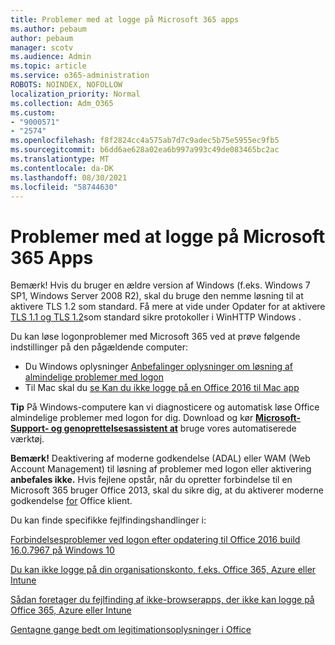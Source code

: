 ```yaml
---
title: Problemer med at logge på Microsoft 365 apps
ms.author: pebaum
author: pebaum
manager: scotv
ms.audience: Admin
ms.topic: article
ms.service: o365-administration
ROBOTS: NOINDEX, NOFOLLOW
localization_priority: Normal
ms.collection: Adm_O365
ms.custom:
- "9000571"
- "2574"
ms.openlocfilehash: f8f2824cc4a575ab7d7c9adec5b75e5955ec9fb5
ms.sourcegitcommit: b6dd6ae628a02ea6b997a993c49de083465bc2ac
ms.translationtype: MT
ms.contentlocale: da-DK
ms.lasthandoff: 08/30/2021
ms.locfileid: "58744630"
---
```

# <a name="issues-signing-into-microsoft-365-apps"></a>Problemer med at logge på Microsoft 365 Apps

Bemærk! Hvis du bruger en ældre version af Windows (f.eks. Windows 7 SP1, Windows Server 2008 R2), skal du bruge den nemme løsning til at aktivere TLS 1.2 som standard. [](https://download.microsoft.com/download/0/6/5/0658B1A7-6D2E-474F-BC2C-D69E5B9E9A68/MicrosoftEasyFix51044.msi) Få mere at vide under Opdater for at aktivere [TLS 1.1 og TLS 1.2](https://support.microsoft.com/topic/update-to-enable-tls-1-1-and-tls-1-2-as-default-secure-protocols-in-winhttp-in-windows-c4bd73d2-31d7-761e-0178-11268bb10392)som standard sikre protokoller i WinHTTP Windows .

Du kan løse logonproblemer med Microsoft 365 ved at prøve følgende indstillinger på den pågældende computer:  

- Du Windows oplysninger [Anbefalinger oplysninger om løsning af almindelige problemer med logon](https://docs.microsoft.com/office365/troubleshoot/administration/disabling-adal-wam-not-recommended#recommendations-on-resolving-common-sign-in-issues)
- Til Mac skal du [se Kan du ikke logge på en Office 2016 til Mac app](https://docs.microsoft.com/office365/troubleshoot/authentication/sign-in-to-office-2016-for-mac-fail)

**Tip** På Windows-computere kan vi diagnosticere og automatisk løse Office almindelige problemer med logon for dig. Download og kør **[Microsoft-Support- og genoprettelsesassistent at](https://aka.ms/SaRA-OfficeSignInScenario)** bruge vores automatiserede værktøj.

**Bemærk!** Deaktivering af moderne godkendelse (ADAL) eller WAM (Web Account Management) til løsning af problemer med logon eller aktivering **anbefales ikke.** Hvis fejlene opstår, når du opretter forbindelse til en Microsoft 365 bruger Office 2013, skal du sikre dig, at du aktiverer moderne godkendelse [for](https://docs.microsoft.com/microsoft-365/admin/security-and-compliance/enable-modern-authentication) Office klient.

Du kan finde specifikke fejlfindingshandlinger i:

[Forbindelsesproblemer ved logon efter opdatering til Office 2016 build 16.0.7967 på Windows 10](https://docs.microsoft.com/office365/troubleshoot/administration/connection-issue-when-sign-in-office-2016)  

[Du kan ikke logge på din organisationskonto, f.eks. Office 365, Azure eller Intune](https://docs.microsoft.com/office365/troubleshoot/authentication/sign-in-to-office-365-azure-intune)

[Sådan foretager du fejlfinding af ikke-browserapps, der ikke kan logge på Office 365, Azure eller Intune](https://support.office.com/article/how-to-troubleshoot-non-browser-apps-that-can-t-sign-in-to-office-365-azure-or-intune-3ba1b268-66f6-462c-b0e5-070f5c2603c1?ui=en-US&rs=en-US&ad=US)

[Gentagne gange bedt om legitimationsoplysninger i Office](https://docs.microsoft.com/office365/troubleshoot/authentication/access-denied-when-connect-to-office-365)